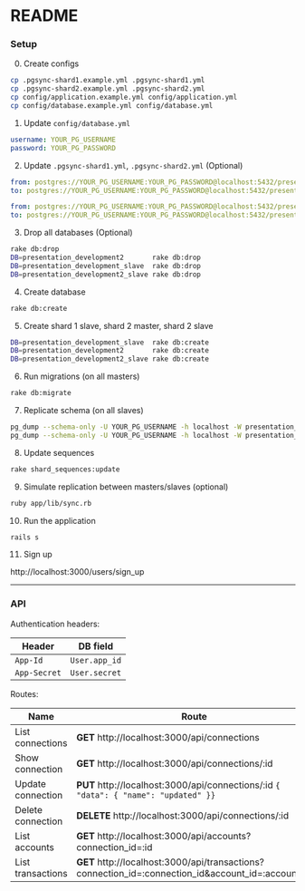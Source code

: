 # README

### Setup

0. Create configs

```sh
cp .pgsync-shard1.example.yml .pgsync-shard1.yml
cp .pgsync-shard2.example.yml .pgsync-shard2.yml
cp config/application.example.yml config/application.yml
cp config/database.example.yml config/database.yml
```

1. Update `config/database.yml`

```yaml
username: YOUR_PG_USERNAME
password: YOUR_PG_PASSWORD
```

2. Update `.pgsync-shard1.yml`, `.pgsync-shard2.yml` (Optional)

```yaml
from: postgres://YOUR_PG_USERNAME:YOUR_PG_PASSWORD@localhost:5432/presentation_development
to: postgres://YOUR_PG_USERNAME:YOUR_PG_PASSWORD@localhost:5432/presentation_development_slave
```

```yaml
from: postgres://YOUR_PG_USERNAME:YOUR_PG_PASSWORD@localhost:5432/presentation_development2
to: postgres://YOUR_PG_USERNAME:YOUR_PG_PASSWORD@localhost:5432/presentation_development2_slave
```

3. Drop all databases (Optional)

```sh
rake db:drop
DB=presentation_development2       rake db:drop
DB=presentation_development_slave  rake db:drop
DB=presentation_development2_slave rake db:drop
```

4. Create database

```sh
rake db:create
```

5. Create shard 1 slave, shard 2 master, shard 2 slave

```sh
DB=presentation_development_slave  rake db:create
DB=presentation_development2       rake db:create
DB=presentation_development2_slave rake db:create
```

6. Run migrations (on all masters)

```sh
rake db:migrate
```

7. Replicate schema (on all slaves)

```sh
pg_dump --schema-only -U YOUR_PG_USERNAME -h localhost -W presentation_development  | psql presentation_development_slave  -U YOUR_PG_USERNAME -W -h localhost
pg_dump --schema-only -U YOUR_PG_USERNAME -h localhost -W presentation_development2 | psql presentation_development2_slave -U YOUR_PG_USERNAME -W -h localhost
```

8. Update sequences

```sh
rake shard_sequences:update
```

9. Simulate replication between masters/slaves (optional)

```sh
ruby app/lib/sync.rb
```

10. Run the application

```sh
rails s
```

11. Sign up

http://localhost:3000/users/sign_up


--------------------------

### API

Authentication headers:

| Header       | DB field       |
|--------------|----------------|
| `App-Id`     | `User.app_id`  |
| `App-Secret` | `User.secret`  |


Routes:

| Name              | Route                                                                                              |
|-------------------|----------------------------------------------------------------------------------------------------|
| List connections  | **GET** http://localhost:3000/api/connections                                                      |
| Show connection   | **GET** http://localhost:3000/api/connections/:id                                                  |
| Update connection | **PUT** http://localhost:3000/api/connections/:id             `{ "data": { "name": "updated" }}`   |
| Delete connection | **DELETE** http://localhost:3000/api/connections/:id                                               |
| List accounts     | **GET** http://localhost:3000/api/accounts?connection_id=:id                                       |
| List transactions | **GET** http://localhost:3000/api/transactions?connection_id=:connection_id&account_id=:account_id |
